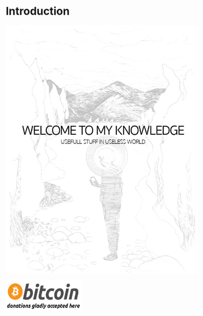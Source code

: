 # Introduction

![](.gitbook/assets/bf94533c-b731-495b-8c8d-4b15431c7e8f.jpg)


<a href="https://blockchain.info/qr?data=1EegAvxU8yezX6byAbSnz5kJJF23KfK7fK&size=200">
<img border="0" alt="Donation" src=".gitbook/assets/images.png" width="200" height="80 align=middle">


